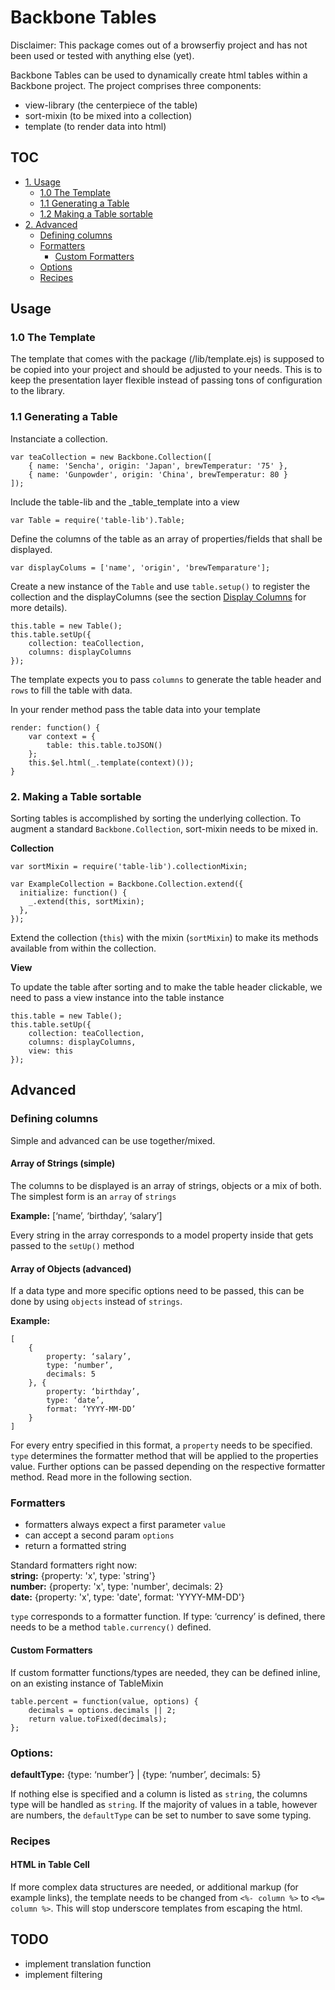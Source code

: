# Backbone Tables

Disclaimer: This package comes out of a browserfiy project and has not been used or tested with anything else (yet).

Backbone Tables can be used to dynamically create html tables within a Backbone project. The project comprises three components:

- view-library (the centerpiece of the table)
- sort-mixin (to be mixed into a collection)
- template (to render data into html)


## TOC
- [1. Usage](#usage)
	- [1.0 The Template](#the-template)
	- [1.1 Generating a Table](#generate-table)
	- [1.2 Making a Table sortable](#sort-table)
- [2. Advanced](#advanced)
	- [Defining columns](#display-columns)
	- [Formatters](#formatters)
		- [Custom Formatters](#custom-formatters)
	- [Options](#options)
	- [Recipes](#recipes)

## Usage

<a name="the-template"></a>
### 1.0 The Template
The template that comes with the package (/lib/template.ejs) is supposed to be copied into your project and should be adjusted to your needs. This is to keep the presentation layer flexible instead of passing tons of configuration to the library.


<a name="generate-table"></a>
### 1.1 Generating a Table

Instanciate a collection.

```
var teaCollection = new Backbone.Collection([
	{ name: 'Sencha', origin: 'Japan', brewTemperatur: '75' },  
	{ name: 'Gunpowder', origin: 'China', brewTemperatur: 80 }
]);
```

Include the table-lib and the _table_template into a view

```
var Table = require('table-lib').Table;
```

Define the columns of the table as an array of properties/fields that shall be displayed.

```
var displayColums = ['name', 'origin', 'brewTemparature'];
```

Create a new instance of the `Table` and use `table.setup()` to register the collection and the displayColumns (see the section [Display Columns](#displayColumns) for more details).

```
this.table = new Table();
this.table.setUp({
	collection: teaCollection,
	columns: displayColumns
});
```

The template expects you to pass `columns` to generate the table header and `rows` to fill the table with data.

In your render method pass the table data into your template

```
render: function() {
	var context = {
		table: this.table.toJSON()
	};
	this.$el.html(_.template(context)());
}
```

<a name="sort-table"></a>
### 2. Making a Table sortable
Sorting tables is accomplished by sorting the underlying collection. To augment a standard `Backbone.Collection`, sort-mixin needs to be mixed in.

**Collection**

```
var sortMixin = require('table-lib').collectionMixin;

var ExampleCollection = Backbone.Collection.extend({
  initialize: function() {
    _.extend(this, sortMixin); 
  },
});
```
Extend the collection (`this`) with the mixin (`sortMixin`) to make its methods available from within the collection.

**View**

To update the table after sorting and to make the table header clickable, we need to pass a view instance into the table instance

```
this.table = new Table();
this.table.setUp({
	collection: teaCollection,
	columns: displayColumns,
	view: this
});
```



<a name="advanced"></a>
## Advanced

<a name="display-columns"></a>
### Defining columns
Simple and advanced can be use together/mixed.

#### Array of Strings (simple)
The columns to be displayed is an array of strings, objects or a mix of both. The simplest form is an `array` of `strings`

**Example:** [‘name’, ‘birthday’, ‘salary’]

Every string in the array corresponds to a model property inside <collection> that gets passed to the `setUp()` method

#### Array of Objects (advanced)
If a data type and more specific options need to be passed, this can be done by using `objects` instead of `strings`.

**Example:**  

```
[
	{
		property: ‘salary’,
		type: ‘number’,
		decimals: 5
	}, {
		property: ‘birthday’,
		type: ‘date’,
		format: ‘YYYY-MM-DD’
	}
]
```

For every entry specified in this format, a `property` needs to be specified. `type` determines the formatter method that will be applied to the properties value. Further options can be passed depending on the respective formatter method. Read more in the following section.


### Formatters
- formatters always expect a first parameter `value`
- can accept a second param `options`
- return a formatted string

Standard formatters right now:  
**string:**	{property: 'x', type: 'string'}  
**number:** {property: 'x', type: 'number', decimals: 2}  
**date:** {property: 'x', type: 'date', format: 'YYYY-MM-DD'}

`type` corresponds to a formatter function. If type: ‘currency’ is defined, there needs to be a method `table.currency()` defined.


 
#### Custom Formatters
If custom formatter functions/types are needed, they can be defined inline, on an existing instance of TableMixin

```
table.percent = function(value, options) {
	decimals = options.decimals || 2;
	return value.toFixed(decimals);
};
```


### Options:

**defaultType:** {type: ‘number’} | {type: ‘number’, decimals: 5}

If nothing else is specified and a column is listed as `string`, the columns type will be handled as `string`. If the majority of values in a table, however are numbers, the `defaultType` can be set to number to save some typing.


<a name="recipes"></a>
### Recipes

#### HTML in Table Cell
If more complex data structures are needed, or additional markup (for example links), the template needs to be changed from `<%- column %>` to `<%= column %>`. This will stop underscore templates from escaping the html.

## TODO
* implement translation function
* implement filtering